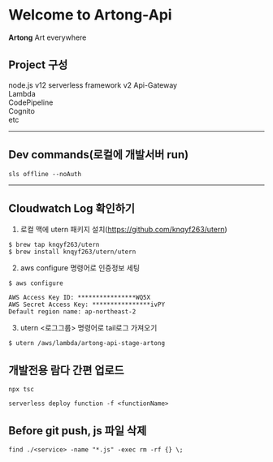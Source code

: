 # Welcome to Artong-Api
  
**Artong** Art everywhere
  
## Project 구성

node.js v12 
serverless framework v2 
Api-Gateway  
Lambda  
CodePipeline  
Cognito  
etc
***
## Dev commands(로컬에 개발서버 run)

```
sls offline --noAuth
```
***
## Cloudwatch Log 확인하기

1. 로컬 맥에 utern 패키지 설치(https://github.com/knqyf263/utern)
```
$ brew tap knqyf263/utern
$ brew install knqyf263/utern/utern
```
2. aws configure 명령어로 인증정보 세팅
```
$ aws configure
```
```
AWS Access Key ID: ****************WQ5X
AWS Secret Access Key: ****************ivPY
Default region name: ap-northeast-2
```
3. utern <로그그룹> 명령어로 tail로그 가져오기
```
$ utern /aws/lambda/artong-api-stage-artong
```

## 개발전용 람다 간편 업로드
```
npx tsc
```
```
serverless deploy function -f <functionName>
```
## Before git push, js 파일 삭제
```
find ./<service> -name "*.js" -exec rm -rf {} \;
```